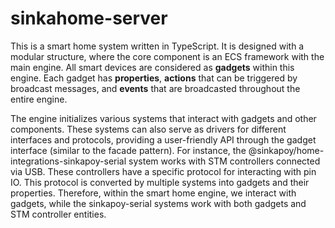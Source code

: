# sinkahome-server

This is a smart home system written in TypeScript. It is designed with a modular structure, where the core component is an ECS framework with the main engine. All smart devices are considered as **gadgets** within this engine. Each gadget has **properties**, **actions** that can be triggered by broadcast messages, and **events** that are broadcasted throughout the entire engine.

The engine initializes various systems that interact with gadgets and other components. These systems can also serve as drivers for different interfaces and protocols, providing a user-friendly API through the gadget interface (similar to the facade pattern). For instance, the @sinkapoy/home-integrations-sinkapoy-serial system works with STM controllers connected via USB. These controllers have a specific protocol for interacting with pin IO. This protocol is converted by multiple systems into gadgets and their properties. Therefore, within the smart home engine, we interact with gadgets, while the sinkapoy-serial systems work with both gadgets and STM controller entities.